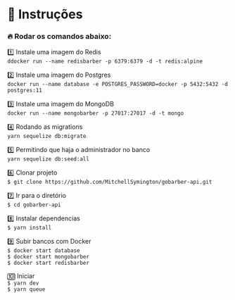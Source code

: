 # :notebook_with_decorative_cover: Instruções

### :fire: Rodar os comandos abaixo:

:one: Instale uma imagem do Redis</br>
`ddocker run --name redisbarber -p 6379:6379 -d -t redis:alpine`

:two: Instale uma imagem do Postgres</br>
`docker run --name database -e POSTGRES_PASSWORD=docker -p 5432:5432 -d postgres:11`

:three: Instale uma imagem do MongoDB</br>
`docker run --name mongobarber -p 27017:27017 -d -t mongo`

:four: Rodando as migrations</br>
`yarn sequelize db:migrate`

:five: Permitindo que haja o administrador no banco</br>
`yarn sequelize db:seed:all`


:six: Clonar projeto</br>
`$ git clone https://github.com/MitchellSymington/gobarber-api.git`

:seven: Ir para o diretório </br>
`$ cd gobarber-api`

:eight: Instalar dependencias</br>
`$ yarn install`

:nine: Subir bancos com Docker</br>
`$ docker start database`</br>
`$ docker start mongobarber`</br>
`$ docker start redisbarber`</br>

:keycap_ten: Iniciar</br>
`$ yarn dev`</br>
`$ yarn queue`</br>

